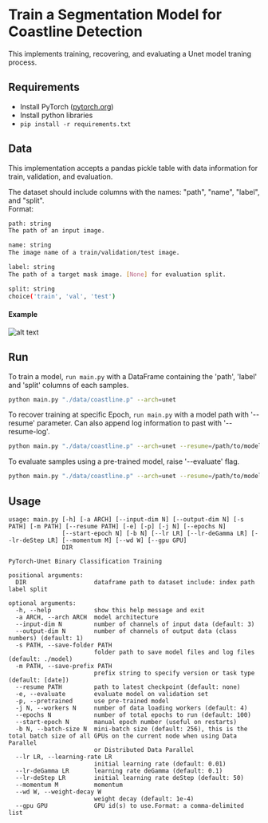 # Train a Segmentation Model for Coastline Detection

This implements training, recovering, and evaluating a Unet model traning process.

## Requirements  
- Install PyTorch ([pytorch.org](http://pytorch.org))
- Install python libraries
- `pip install -r requirements.txt`
 
## Data 
This implementation accepts a pandas pickle table with data information for train, validation, and evaluation.

The dataset should include columns with the names: "path", "name", "label", and "split".  
Format:

```bash
path: string
The path of an input image.

name: string
The image name of a train/validation/test image.

label: string
The path of a target mask image. [None] for evaluation split.

split: string
choice('train', 'val', 'test')
```



#### Example

![alt text][example_pic]

[example_pic]: https://github.mit.edu/zhangfan/coastline/blob/master/dataExample.png "dataset example"

## Run
To train a model, `run main.py` with a DataFrame containing the 'path', 'label' and 'split' columns of each samples.

```bash
python main.py "./data/coastline.p" --arch=unet 
```
To recover training at specific Epoch, `run main.py` with a model path with '--resume' parameter. Can also append log information to past with '--resume-log'.

```bash
python main.py "./data/coastline.p" --arch=unet --resume=/path/to/model.pth.tar
```
To evaluate samples using a pre-trained model, raise '--evaluate' flag.

```bash
python main.py "./data/coastline.p" --arch=unet --resume=/path/to/model.pth.tar --evaluate
```

## Usage

```
usage: main.py [-h] [-a ARCH] [--input-dim N] [--output-dim N] [-s PATH] [-m PATH] [--resume PATH] [-e] [-p] [-j N] [--epochs N]
               [--start-epoch N] [-b N] [--lr LR] [--lr-deGamma LR] [--lr-deStep LR] [--momentum M] [--wd W] [--gpu GPU]
               DIR

PyTorch-Unet Binary Classification Training

positional arguments:
  DIR                   dataframe path to dataset include: index path label split

optional arguments:
  -h, --help            show this help message and exit
  -a ARCH, --arch ARCH  model architecture
  --input-dim N         number of channels of input data (default: 3)
  --output-dim N        number of channels of output data (class numbers) (default: 1)
  -s PATH, --save-folder PATH
                        folder path to save model files and log files (default: ./model)
  -m PATH, --save-prefix PATH
                        prefix string to specify version or task type (default: [date])
  --resume PATH         path to latest checkpoint (default: none)
  -e, --evaluate        evaluate model on validation set
  -p, --pretrained      use pre-trained model
  -j N, --workers N     number of data loading workers (default: 4)
  --epochs N            number of total epochs to run (default: 100)
  --start-epoch N       manual epoch number (useful on restarts)
  -b N, --batch-size N  mini-batch size (default: 256), this is the total batch size of all GPUs on the current node when using Data Parallel
                        or Distributed Data Parallel
  --lr LR, --learning-rate LR
                        initial learning rate (default: 0.01)
  --lr-deGamma LR       learning rate deGamma (default: 0.1)
  --lr-deStep LR        initial learning rate deStep (default: 50)
  --momentum M          momentum
  --wd W, --weight-decay W
                        weight decay (default: 1e-4)
  --gpu GPU             GPU id(s) to use.Format: a comma-delimited list
```

